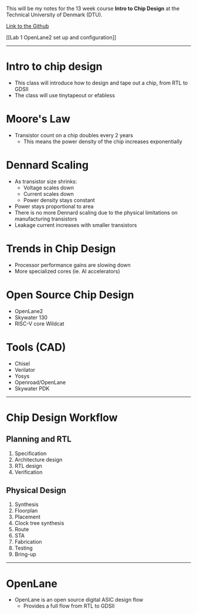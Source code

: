 This will be my notes for the 13 week course **Intro to Chip Design** at the Technical University of Denmark (DTU).

[Link to the Github](https://github.com/os-chip-design/chip-design-intro)

[[Lab 1 OpenLane2 set up and configuration]]

---
# Intro to chip design

- This class will introduce how to design and tape out a chip, from RTL to GDSII
- The class will use tinytapeout or efabless

# Moore's Law

* Transistor count on a chip doubles every 2 years
	* This means the power density of the chip increases exponentially

# Dennard Scaling

+ As transistor size shrinks:
	+ Voltage scales down
	+ Current scales down
	+ Power density stays constant
+ Power stays proportional to area
+ There is no more Dennard scaling due to the physical limitations on manufacturing transistors
+ Leakage current increases with smaller transistors

# Trends in Chip Design

+ Processor performance gains are slowing down
+ More specialized cores (ie. AI accelerators)

# Open Source Chip Design

+ OpenLane2
+ Skywater 130
+ RISC-V core Wildcat

# Tools (CAD)

+ Chisel
+ Verilator
+ Yosys
+ Openroad/OpenLane
+ Skywater PDK

---
# Chip Design Workflow

## Planning and RTL
1. Specification
2. Architecture design
3. RTL design
4. Verification

## Physical Design
1. Synthesis
2. Floorplan
3. Placement
4. Clock tree synthesis
5. Route
6. STA
7. Fabrication
8. Testing
9. Bring-up

---

# OpenLane

+ OpenLane is an open source digital ASIC design flow
	+ Provides a full flow from RTL to GDSII
